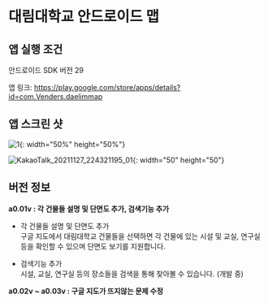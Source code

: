 # 대림대학교 안드로이드 맵
## 앱 실행 조건 
안드로이드 SDK 버전 29


앱 링크:
https://play.google.com/store/apps/details?id=com.Venders.daelimmap


## 앱 스크린 샷
![1](https://user-images.githubusercontent.com/88638556/143684785-dae418a6-9c08-4caf-ad1e-f2e5b95b955f.jpg){: width="50%" height="50%"}



![KakaoTalk_20211127_224321195_01](https://user-images.githubusercontent.com/88638556/143684136-dc5bf277-0ab2-443e-ab73-875d5f3622e5.jpg){: width="50" height="50"}

## 버전 정보  
__a0.01v : 각 건물들 설명 및 단면도 추가, 검색기능 추가__  
  * 각 건물들 설명 및 단면도 추가  
	구글 지도에서 대림대학교 건물들을 선택하면 각 건물에 있는 시설 및 교실, 연구실 등을 확인할 수 있으며 단면도 보기를 지원합니다.  
  
  * 검색기능 추가  
	시설, 교실, 연구실 등의 장소들을 검색을 통해 찾아볼 수 있습니다. (개발 중)  

__a0.02v ~ a0.03v : 구글 지도가 뜨지않는 문제 수정__  
